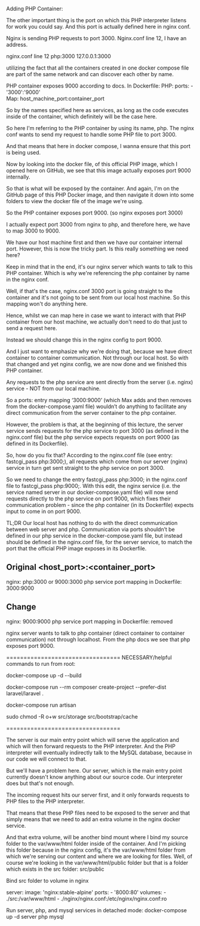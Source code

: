 

Adding PHP Container:
 
The other important thing is the port on which this PHP interpreter listens for work you could say.
And this port is actually defined here in nginx conf.

Nginx is sending  PHP requests to port 3000.
Nginx.conf line 12, I have an address.

nginx.conf line 12
php:3000
127.0.0.1:3000

utilizing the fact that all the containers created in one docker compose file
are part of the same network and can discover each other by name.




PHP container exposes 9000 according to docs.
In Dockerfile:
    PHP:
        ports: 
            - '3000':'9000'      
            Map: host_machine_port:container_port   

So by the names specified here as services, as long as the code executes 
inside of the container, which definitely will be the case here.

So here I'm referring to the PHP container by using its name, php.
The nginx conf  wants to send my request to handle some PHP file to port 3000.

And that means that here in docker compose, I wanna ensure that this port is being used.

Now by looking into the docker file, of this official PHP image,
which I opened here on GitHub, we see that this image actually exposes port 9000 internally.

So that is what will be exposed by the container.
And again, I'm on the GitHub page of this PHP Docker image,
and then navigate it down into some folders to view the docker file of the image we're using.

So the PHP container exposes port 9000. (so nginx exposes port 3000)

I actually expect port 3000 from nginx to php,
and therefore here, we have to map 3000 to 9000.

We have our host machine first and then we have our container internal port.
However, this is now the tricky part. Is this really something we need here?

Keep in mind that in the end, it's our nginx server which wants to talk to this PHP container.
Which is why we're referencing the php container by name in the nginx conf.

Well, if that's the case, nginx.conf 3000 port is going straight to the container
and it's not going to be sent from our local host machine.
So this mapping won't do anything here.

Hence, whilst we can map here
in case we want to interact with that PHP container
from our host machine, we actually don't need to do that
just to send a request here.

Instead we should change this in the nginx config
to port 9000.

And I just want to emphasize why we're doing that,
because we have direct container to container communication.
Not through our local host.
So with that changed and yet nginx config,
we are now done and we finished this PHP container.


Any requests to the php service are sent directly from the server (i.e. nginx) service - NOT from our local machine.

So a ports: entry mapping ‘3000:9000’ (which Max adds and then removes from the docker-compose.yaml file) wouldn’t do anything to facilitate any direct communication from the server container to the php container. 

However, the problem is that, at the beginning of this lecture, the server service sends requests for the php service to port 3000 (as defined in the nginx.conf file) but the php service expects requests on port 9000 (as defined in its Dockerfile).

So, how do you fix that?  According to the nginx.conf file (see entry: fastcgi_pass php:3000;), all requests which come from our server (nginx) service in turn get sent straight to the php service on port 3000. 

So we need to change the entry fastcgi_pass php:3000; in the nginx.conf file to fastcgi_pass php:9000;. With this edit, the nginx service (i.e. the service named server in our docker-compose.yaml file) will now send requests directly to the php service on port 9000, which fixes their communication problem - since the php container (in its Dockerfile) expects input to come in on port 9000.

TL;DR Our local host has nothing to do with the direct communication between web server and php.  Communication via ports shouldn’t be defined in our php service in the docker-compose.yaml file, but instead should be defined in the nginx.conf file, for the server service, to match the port that the official PHP image exposes in its Dockerfile.

Original  <host_port>:<container_port>
---------------------------------
nginx:      php:3000 or 9000:3000
php service port mapping in Dockerfile: 3000:9000

Change
--------------------------------
nginx:      9000:9000
php service port mapping in Dockerfile: removed


nginx server wants to talk to php container (direct container to container communication) not through localhost.
From the php docs we see that php exposes port 9000.

=================================
NECESSARY/helpful commands to run from root:

 docker-compose up -d --build

docker-compose run --rm composer create-project --prefer-dist laravel/laravel .

docker-compose run artisan

sudo chmod -R o+w src/storage src/bootstrap/cache

=================================


The server is our main entry point which will serve the application and which will then forward requests
to the PHP interpreter. And the PHP interpreter will eventually indirectly talk to the MySQL database,
because in our code we will connect to that.

But we'll have a problem here. Our server, which is the main entry point currently
doesn't know anything about our source code. Our interpreter does but that's not enough.

The incoming request hits our server first, and it only forwards requests to PHP files to the PHP interpreter.

That means that these PHP files need to be exposed to the server and that simply means that we need
to add an extra volume in the nginx docker service.

And that extra volume, will be another bind mount where I bind my source folder
to the var/www/html folder inside of the container. And I'm picking this folder because in the nginx config,
it's the var/www/html folder from which we're serving our content and where we are looking for files.
Well, of course we're looking in the var/www/html/public folder but that is a folder 
which exists in the src folder: src/public

Bind src folder to volume in nginx

  server:
    image: 'nginx:stable-alpine'
    ports: 
      - '8000:80'
    volumes:
      - ./src:/var/www/html
      - ./nginx/nginx.conf:/etc/nginx/nginx.conf:ro


Run server, php, and mysql services in detached mode:
    docker-compose up -d server php mysql